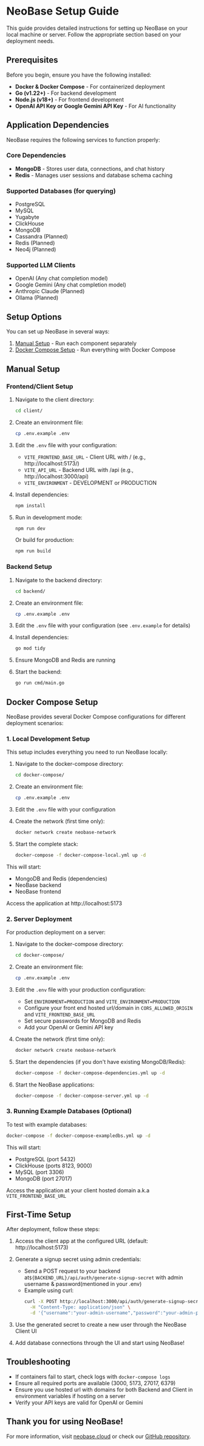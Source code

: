 # NeoBase Setup Guide

This guide provides detailed instructions for setting up NeoBase on your local machine or server. Follow the appropriate section based on your deployment needs.

## Prerequisites

Before you begin, ensure you have the following installed:

- **Docker & Docker Compose** - For containerized deployment
- **Go (v1.22+)** - For backend development
- **Node.js (v18+)** - For frontend development
- **OpenAI API Key or Google Gemini API Key** - For AI functionality

## Application Dependencies

NeoBase requires the following services to function properly:

### Core Dependencies
- **MongoDB** - Stores user data, connections, and chat history
- **Redis** - Manages user sessions and database schema caching

### Supported Databases (for querying)
- PostgreSQL
- MySQL
- Yugabyte
- ClickHouse
- MongoDB
- Cassandra (Planned)
- Redis (Planned)
- Neo4j (Planned)

### Supported LLM Clients
- OpenAI (Any chat completion model)
- Google Gemini (Any chat completion model)
- Anthropic Claude (Planned)
- Ollama (Planned)

## Setup Options

You can set up NeoBase in several ways:

1. [Manual Setup](#manual-setup) - Run each component separately
2. [Docker Compose Setup](#docker-compose-setup) - Run everything with Docker Compose

## Manual Setup

### Frontend/Client Setup

1. Navigate to the client directory:
   ```bash
   cd client/
   ```

2. Create an environment file:
   ```bash
   cp .env.example .env
   ```
   
3. Edit the `.env` file with your configuration:
   - `VITE_FRONTEND_BASE_URL` - Client URL with / (e.g., http://localhost:5173/)
   - `VITE_API_URL` - Backend URL with /api (e.g., http://localhost:3000/api)
   - `VITE_ENVIRONMENT` - DEVELOPMENT or PRODUCTION

4. Install dependencies:
   ```bash
   npm install
   ```

5. Run in development mode:
   ```bash
   npm run dev
   ```
   
   Or build for production:
   ```bash
   npm run build
   ```

### Backend Setup

1. Navigate to the backend directory:
   ```bash
   cd backend/
   ```

2. Create an environment file:
   ```bash
   cp .env.example .env
   ```
   
3. Edit the `.env` file with your configuration (see `.env.example` for details)

4. Install dependencies:
   ```bash
   go mod tidy
   ```

5. Ensure MongoDB and Redis are running

6. Start the backend:
   ```bash
   go run cmd/main.go
   ```

## Docker Compose Setup

NeoBase provides several Docker Compose configurations for different deployment scenarios:

### 1. Local Development Setup

This setup includes everything you need to run NeoBase locally:

1. Navigate to the docker-compose directory:
   ```bash
   cd docker-compose/
   ```

2. Create an environment file:
   ```bash
   cp .env.example .env
   ```

3. Edit the `.env` file with your configuration

4. Create the network (first time only):
   ```bash
   docker network create neobase-network
   ```

5. Start the complete stack:
   ```bash
   docker-compose -f docker-compose-local.yml up -d
   ```

This will start:
- MongoDB and Redis (dependencies)
- NeoBase backend
- NeoBase frontend

Access the application at http://localhost:5173

### 2. Server Deployment

For production deployment on a server:

1. Navigate to the docker-compose directory:
   ```bash
   cd docker-compose/
   ```

2. Create an environment file:
   ```bash
   cp .env.example .env
   ```

3. Edit the `.env` file with your production configuration:
   - Set `ENVIRONMENT=PRODUCTION` and `VITE_ENVIRONMENT=PRODUCTION`
   - Configure your front end hosted url/domain in `CORS_ALLOWED_ORIGIN` and `VITE_FRONTEND_BASE_URL`
   - Set secure passwords for MongoDB and Redis
   - Add your OpenAI or Gemini API key

4. Create the network (first time only):
   ```bash
   docker network create neobase-network
   ```

5. Start the dependencies (if you don't have existing MongoDB/Redis):
   ```bash
   docker-compose -f docker-compose-dependencies.yml up -d
   ```

6. Start the NeoBase applications:
   ```bash
   docker-compose -f docker-compose-server.yml up -d
   ```

### 3. Running Example Databases (Optional)

To test with example databases:

```bash
docker-compose -f docker-compose-exampledbs.yml up -d
```

This will start:
- PostgreSQL (port 5432)
- ClickHouse (ports 8123, 9000)
- MySQL (port 3306)
- MongoDB (port 27017)

Access the application at your client hosted domain a.k.a `VITE_FRONTEND_BASE_URL`

## First-Time Setup

After deployment, follow these steps:

1. Access the client app at the configured URL (default: http://localhost:5173)

2. Generate a signup secret using admin credentials:
   - Send a POST request to your backend at`${BACKEND_URL}/api/auth/generate-signup-secret` with admin username & password(mentioned in your .env)
   - Example using curl:
     ```bash
     curl -X POST http://localhost:3000/api/auth/generate-signup-secret \
       -H "Content-Type: application/json" \
       -d '{"username":"your-admin-username","password":"your-admin-password"}'
     ```

3. Use the generated secret to create a new user through the NeoBase Client UI

4. Add database connections through the UI and start using NeoBase!

## Troubleshooting

- If containers fail to start, check logs with `docker-compose logs`
- Ensure all required ports are available (3000, 5173, 27017, 6379)
- Ensure you use hosted url with domains for both Backend and Client in environment variables if hosting on a server
- Verify your API keys are valid for OpenAI or Gemini

## Thank you for using NeoBase!

For more information, visit [neobase.cloud](https://neobase.cloud) or check our [GitHub repository](https://github.com/bhaskarblur/neobase-ai-dba).